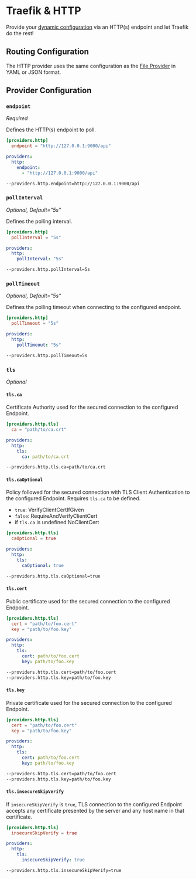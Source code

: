 # Traefik & HTTP

Provide your [dynamic configuration](./overview.md) via an HTTP(s) endpoint and let Traefik do the rest!

## Routing Configuration

The HTTP provider uses the same configuration as the [File Provider](./file.md) in YAML or JSON format.

## Provider Configuration

### `endpoint`

_Required_

Defines the HTTP(s) endpoint to poll.

```toml tab="File (TOML)"
[providers.http]
  endpoint = "http://127.0.0.1:9000/api"
```

```yaml tab="File (YAML)"
providers:
  http:
    endpoint:
      - "http://127.0.0.1:9000/api"
```

```bash tab="CLI"
--providers.http.endpoint=http://127.0.0.1:9000/api
```

### `pollInterval`

_Optional, Default="5s"_

Defines the polling interval.

```toml tab="File (TOML)"
[providers.http]
  pollInterval = "5s"
```

```yaml tab="File (YAML)"
providers:
  http:
    pollInterval: "5s"
```

```bash tab="CLI"
--providers.http.pollInterval=5s
```

### `pollTimeout`

_Optional, Default="5s"_

Defines the polling timeout when connecting to the configured endpoint.

```toml tab="File (TOML)"
[providers.http]
  pollTimeout = "5s"
```

```yaml tab="File (YAML)"
providers:
  http:
    pollTimeout: "5s"
```

```bash tab="CLI"
--providers.http.pollTimeout=5s
```

### `tls`

_Optional_

#### `tls.ca`

Certificate Authority used for the secured connection to the configured Endpoint.

```toml tab="File (TOML)"
[providers.http.tls]
  ca = "path/to/ca.crt"
```

```yaml tab="File (YAML)"
providers:
  http:
    tls:
      ca: path/to/ca.crt
```

```bash tab="CLI"
--providers.http.tls.ca=path/to/ca.crt
```

#### `tls.caOptional`

Policy followed for the secured connection with TLS Client Authentication to the configured Endpoint.
Requires `tls.ca` to be defined.

- `true`: VerifyClientCertIfGiven
- `false`: RequireAndVerifyClientCert
- if `tls.ca` is undefined NoClientCert

```toml tab="File (TOML)"
[providers.http.tls]
  caOptional = true
```

```yaml tab="File (YAML)"
providers:
  http:
    tls:
      caOptional: true
```

```bash tab="CLI"
--providers.http.tls.caOptional=true
```

#### `tls.cert`

Public certificate used for the secured connection to the configured Endpoint.

```toml tab="File (TOML)"
[providers.http.tls]
  cert = "path/to/foo.cert"
  key = "path/to/foo.key"
```

```yaml tab="File (YAML)"
providers:
  http:
    tls:
      cert: path/to/foo.cert
      key: path/to/foo.key
```

```bash tab="CLI"
--providers.http.tls.cert=path/to/foo.cert
--providers.http.tls.key=path/to/foo.key
```

#### `tls.key`

Private certificate used for the secured connection to the configured Endpoint.

```toml tab="File (TOML)"
[providers.http.tls]
  cert = "path/to/foo.cert"
  key = "path/to/foo.key"
```

```yaml tab="File (YAML)"
providers:
  http:
    tls:
      cert: path/to/foo.cert
      key: path/to/foo.key
```

```bash tab="CLI"
--providers.http.tls.cert=path/to/foo.cert
--providers.http.tls.key=path/to/foo.key
```

#### `tls.insecureSkipVerify`

If `insecureSkipVerify` is `true`, TLS connection to the configured Endpoint accepts any certificate presented by the 
server and any host name in that certificate.

```toml tab="File (TOML)"
[providers.http.tls]
  insecureSkipVerify = true
```

```yaml tab="File (YAML)"
providers:
  http:
    tls:
      insecureSkipVerify: true
```

```bash tab="CLI"
--providers.http.tls.insecureSkipVerify=true
```
